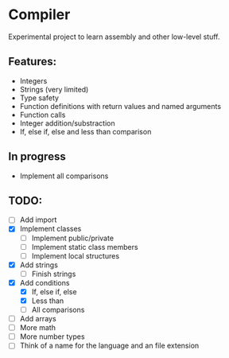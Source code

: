 # Compiler
Experimental project to learn assembly and other low-level stuff.

## Features:
- Integers
- Strings (very limited)
- Type safety
- Function definitions with return values and named arguments
- Function calls
- Integer addition/substraction
- If, else if, else and less than comparison
## In progress
- Implement all comparisons
## TODO:
- [ ] Add import
- [x] Implement classes
    - [ ] Implement public/private
    - [ ] Implement static class members
    - [ ] Implement local structures
- [x] Add strings
    - [ ] Finish strings
- [x] Add conditions
    - [x] If, else if, else
    - [x] Less than
    - [ ] All comparisons
- [ ] Add arrays
- [ ] More math
- [ ] More number types
- [ ] Think of a name for the language and an file extension
